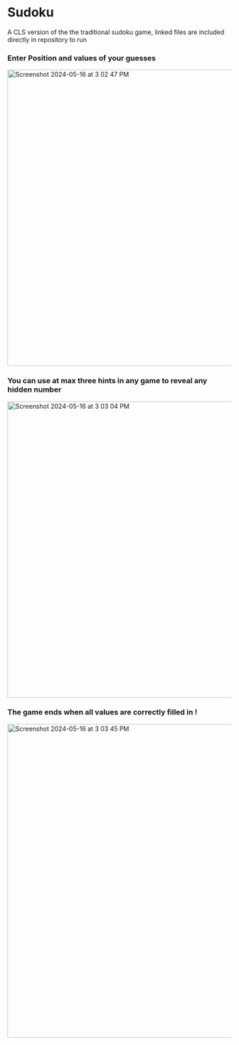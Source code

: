 # Sudoku
A CLS version of the the traditional sudoku game, linked files are included directly in repository to run

### Enter Position and values of your guesses </br>
<img width="667" alt="Screenshot 2024-05-16 at 3 02 47 PM" src="https://github.com/electrify-7/Sudoku/assets/145887059/37651e25-1181-4be9-821d-a67725fcacbf"> </br>

### You can use at max three hints in any game to reveal any hidden number </br>
<img width="667" alt="Screenshot 2024-05-16 at 3 03 04 PM" src="https://github.com/electrify-7/Sudoku/assets/145887059/a7f66d60-84c4-46e5-b2d0-4f316c124ab3"> </br>

### The game ends when all values are correctly filled in ! </br>

<img width="706" alt="Screenshot 2024-05-16 at 3 03 45 PM" src="https://github.com/electrify-7/Sudoku/assets/145887059/b67ab9e4-dc58-48d6-bda0-471f135448ca">
